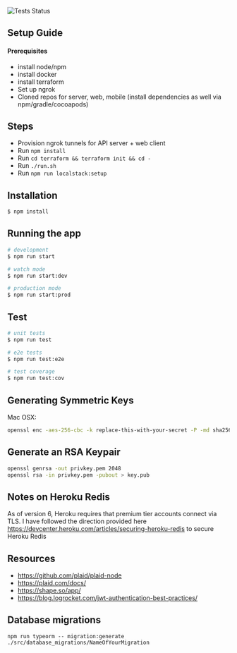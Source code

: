 ![Tests Status](https://github.com/RobertMenke/equater-api/actions/workflows/test.yml/badge.svg)

## Setup Guide

#### Prerequisites

- install node/npm
- install docker
- install terraform
- Set up ngrok
- Cloned repos for server, web, mobile (install dependencies as well via npm/gradle/cocoapods)

## Steps

- Provision ngrok tunnels for API server + web client
- Run `npm install`
- Run `cd terraform && terraform init && cd -`
- Run `./run.sh`
- Run `npm run localstack:setup`

## Installation

```bash
$ npm install
```

## Running the app

```bash
# development
$ npm run start

# watch mode
$ npm run start:dev

# production mode
$ npm run start:prod
```

## Test

```bash
# unit tests
$ npm run test

# e2e tests
$ npm run test:e2e

# test coverage
$ npm run test:cov
```


## Generating Symmetric Keys

Mac OSX:
```bash
openssl enc -aes-256-cbc -k replace-this-with-your-secret -P -md sha256
```

## Generate an RSA Keypair

```bash
openssl genrsa -out privkey.pem 2048
openssl rsa -in privkey.pem -pubout > key.pub
```
## Notes on Heroku Redis
As of version 6, Heroku requires that premium tier accounts connect via TLS. 
I have followed the direction provided here https://devcenter.heroku.com/articles/securing-heroku-redis to 
secure Heroku Redis 

## Resources
- https://github.com/plaid/plaid-node
- https://plaid.com/docs/
- https://shape.so/app/
- https://blog.logrocket.com/jwt-authentication-best-practices/

## Database migrations
`npm run typeorm -- migration:generate ./src/database_migrations/NameOfYourMigration`
